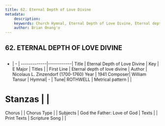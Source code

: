 ```yaml
---
title: 62. Eternal Depth of Love Divine
metadata:
    description: 
    keywords: Church Hymnal, Eternal Depth of Love Divine, Eternal depth of love divine, 
    author: Brian Onang'o
---
```



## 62. ETERNAL DEPTH OF LOVE DIVINE

```txt

```

- |   -  |
-------------|------------|
Title | Eternal Depth of Love Divine |
Key | E Major |
Titles |  |
First Line | Eternal depth of love divine |
Author | Nicolaus L. Zinzendorf (1700-1760)
Year | 1941
Composer| William Tansur |
Hymnal|  - |
Tune| ROTHWELL |
Metrical pattern | |
# Stanzas |  |
Chorus |  |
Chorus Type |  |
Subjects | God the Father: Love of God |
Texts |  |
Print Texts | 
Scripture Song |  |
  
